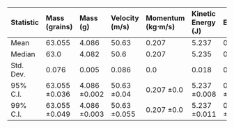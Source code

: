 | Statistic   | Mass (grains)   | Mass (g)     | Velocity (m/s)   | Momentum (kg⋅m/s)   | Kinetic Energy (J)   | Efficiency   |
|:------------|:----------------|:-------------|:-----------------|:--------------------|:---------------------|:-------------|
| Mean        | 63.055          | 4.086        | 50.63            | 0.207               | 5.237                | 0.518        |
| Median      | 63.0            | 4.082        | 50.6             | 0.207               | 5.235                | 0.518        |
| Std. Dev.   | 0.076           | 0.005        | 0.086            | 0.0                 | 0.018                | 0.002        |
| 95% C.I.    | 63.055 ±0.036   | 4.086 ±0.002 | 50.63 ±0.04      | 0.207 ±0.0          | 5.237 ±0.008         | 0.518 ±0.001 |
| 99% C.I.    | 63.055 ±0.049   | 4.086 ±0.003 | 50.63 ±0.055     | 0.207 ±0.0          | 5.237 ±0.011         | 0.518 ±0.001 |